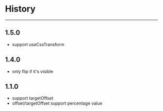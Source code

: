 # History
----

## 1.5.0

- support useCssTransform

## 1.4.0

- only flip if it's visible


## 1.1.0

- support targetOffset
- offset/targetOffset support percentage value